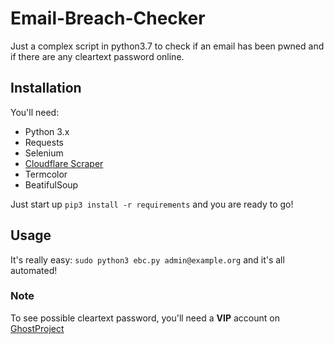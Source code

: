 # Email-Breach-Checker
Just a complex script in python3.7 to check if an email has been pwned and if there are any cleartext password online.

## Installation
You'll need:
- Python 3.x
- Requests 
- Selenium
- [Cloudflare Scraper](https://github.com/Anorov/cloudflare-scrape)
- Termcolor
- BeatifulSoup

Just start up `pip3 install -r requirements` and you are ready to go!

## Usage
It's really easy:
`sudo python3 ebc.py admin@example.org` and it's all automated!

### Note
To see possible cleartext password, you'll need a **VIP** account on [GhostProject](http://ghostproject.fr)
